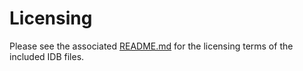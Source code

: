 # Licensing

Please see the associated [README.md](README.md) for the licensing terms of the included IDB files.